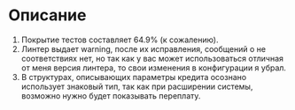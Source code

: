 # Описание

1) Покрытие тестов составляет 64.9% (к сожалению).
2) Линтер выдает warning, после их исправления, сообщений о не соответствиях нет, но так как у вас может использоваться отличная от меня версия линтера, то свои изменения в конфигурации я убрал.
3) В структурах, описывающих параметры кредита осознано использует знаковый тип, так как при расширении системы, возможно нужно будет показывать переплату.
